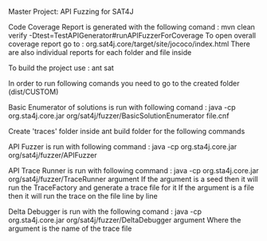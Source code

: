 Master Project: API Fuzzing for SAT4J

Code Coverage Report is generated with the following comand : mvn clean verify -Dtest=TestAPIGenerator#runAPIFuzzerForCoverage
To open overall coverage report go to : org.sat4j.core/target/site/jococo/index.html
There are also individual reports for each folder and file inside


To build the project use : ant sat

In order to run following comands you need to go to the created folder (dist/CUSTOM)

Basic Enumerator of solutions is run with following comand : java -cp org.sta4j.core.jar org/sat4j/fuzzer/BasicSolutionEnumerator file.cnf

Create 'traces' folder inside ant build folder for the following commands

API Fuzzer is run with following command : java -cp org.sta4j.core.jar org/sat4j/fuzzer/APIFuzzer

API Trace Runner is run with following command : java -cp org.sta4j.core.jar org/sat4j/fuzzer/TraceRunner argument
If the argument is a seed then it will run the TraceFactory and generate a trace file for it
If the argument is a file then it will run the trace on the file line by line

Delta Debugger is run with the following comand : java -cp org.sta4j.core.jar org/sat4j/fuzzer/DeltaDebugger argument
Where the argument is the name of the trace file

